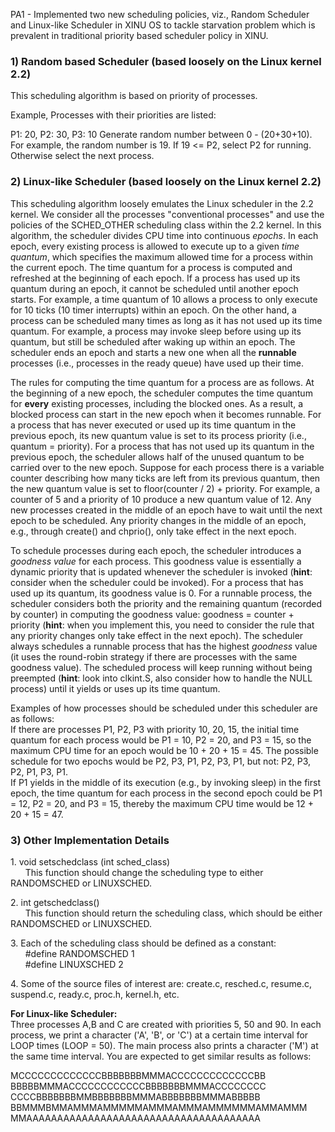 PA1 - Implemented two new scheduling policies, viz., Random Scheduler and Linux-like Scheduler in XINU OS to tackle starvation problem which is prevalent in traditional priority based scheduler policy in XINU.

### 1) Random based Scheduler (based loosely on the Linux kernel 2.2)

This scheduling algorithm is based on priority of processes.

Example, 
Processes with their priorities are listed:

P1: 20, P2: 30, P3: 10
Generate random number between 0 - (20+30+10). For example, the random number is 19. If 19 <= P2, select P2 for running. Otherwise select the next process. 

### 2) Linux-like Scheduler (based loosely on the Linux kernel 2.2)

This scheduling algorithm loosely emulates the Linux scheduler in the 2.2 kernel. We consider all the processes "conventional processes" and use the policies of the SCHED\_OTHER scheduling class within the 2.2 kernel. In this algorithm, the scheduler divides CPU time into continuous _epochs_. In each epoch, every existing process is allowed to execute up to a given _time quantum_, which specifies the maximum allowed time for a process within the current epoch. The time quantum for a process is computed and refreshed at the beginning of each epoch. If a process has used up its quantum during an epoch, it cannot be scheduled until another epoch starts. For example, a time quantum of 10 allows a process to only execute for 10 ticks (10 timer interrupts) within an epoch. On the other hand, a process can be scheduled many times as long as it has not used up its time quantum. For example, a process may invoke sleep before using up its quantum, but still be scheduled after waking up within an epoch. The scheduler ends an epoch and starts a new one when all the **runnable** processes (i.e., processes in the ready queue) have used up their time.

The rules for computing the time quantum for a process are as follows. At the beginning of a new epoch, the scheduler computes the time quantum for **every** existing processes, including the blocked ones. As a result, a blocked process can start in the new epoch when it becomes runnable. For a process that has never executed or used up its time quantum in the previous epoch, its new quantum value is set to its process priority (i.e., quantum = priority). For a process that has not used up its quantum in the previous epoch, the scheduler allows half of the unused quantum to be carried over to the new epoch. Suppose for each process there is a variable counter describing how many ticks are left from its previous quantum, then the new quantum value is set to floor(counter / 2) + priority. For example, a counter of 5 and a priority of 10 produce a new quantum value of 12. Any new processes created in the middle of an epoch have to wait until the next epoch to be scheduled. Any priority changes in the middle of an epoch, e.g., through create() and chprio(), only take effect in the next epoch.

To schedule processes during each epoch, the scheduler introduces a _goodness value_ for each process. This goodness value is essentially a dynamic priority that is updated whenever the scheduler is invoked (**hint**: consider when the scheduler could be invoked). For a process that has used up its quantum, its goodness value is 0. For a runnable process, the scheduler considers both the priority and the remaining quantum (recorded by counter) in computing the goodness value: goodness = counter + priority (**hint**: when you implement this, you need to consider the rule that any priority changes only take effect in the next epoch). The scheduler always schedules a runnable process that has the highest _goodness_ value (it uses the round-robin strategy if there are processes with the same goodness value). The scheduled process will keep running without being preempted (**hint**: look into clkint.S, also consider how to handle the NULL process) until it yields or uses up its time quantum.

Examples of how processes should be scheduled under this scheduler are as follows:  
If there are processes P1, P2, P3 with priority 10, 20, 15, the initial time quantum for each process would be P1 = 10, P2 = 20, and P3 = 15, so the maximum CPU time for an epoch would be 10 + 20 + 15 = 45. The possible schedule for two epochs would be P2, P3, P1, P2, P3, P1, but not: P2, P3, P2, P1, P3, P1.  
If P1 yields in the middle of its execution (e.g., by invoking sleep) in the first epoch, the time quantum for each process in the second epoch could be P1 = 12, P2 = 20, and P3 = 15, thereby the maximum CPU time would be 12 + 20 + 15 = 47.


### 3) Other Implementation Details

1\. void setschedclass (int sched\_class)  
      This function should change the scheduling type to either RANDOMSCHED or LINUXSCHED.  
  
2\. int getschedclass()  
      This function should return the scheduling class, which should be either RANDOMSCHED or LINUXSCHED.  
  
3\. Each of the scheduling class should be defined as a constant:  
      #define RANDOMSCHED 1  
      #define LINUXSCHED 2  
  
4\. Some of the source files of interest are: create.c, resched.c, resume.c, suspend.c, ready.c, proc.h, kernel.h, etc.  
  

**For Linux-like Scheduler:**  
Three processes A,B and C are created with priorities 5, 50 and 90. In each process, we print a character ('A', 'B', or 'C') at a certain time interval for LOOP times (LOOP = 50). The main process also prints a character ('M') at the same time interval. You are expected to get similar results as follows:  
  
MCCCCCCCCCCCCCBBBBBBBMMMACCCCCCCCCCCCCBB  
BBBBBMMMACCCCCCCCCCCCBBBBBBBMMMACCCCCCCC  
CCCCBBBBBBBMMBBBBBBBMMMABBBBBBBMMMABBBBB  
BBMMMBMMAMMMAMMMMMAMMMAMMMAMMMMMMAMMAMMM  
MMAAAAAAAAAAAAAAAAAAAAAAAAAAAAAAAAAAAAAA  